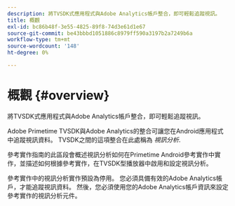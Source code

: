 ```yaml
---
description: 將TVSDK式應用程式與Adobe Analytics帳戶整合，即可輕鬆追蹤視訊。
title: 概觀
exl-id: bc86b48f-3e55-4825-89f8-74d3e61d1e67
source-git-commit: be43bbbd1051886c8979ff590a3197b2a7249b6a
workflow-type: tm+mt
source-wordcount: '148'
ht-degree: 0%

---
```


# 概觀 {#overview}

將TVSDK式應用程式與Adobe Analytics帳戶整合，即可輕鬆追蹤視訊。

Adobe Primetime TVSDK與Adobe Analytics的整合可讓您在Android應用程式中追蹤視訊資料。 TVSDK之間的這項整合在此處稱為 *視訊分析*.

參考實作指南的此區段會概述視訊分析如何在Primetime Android參考實作中實作，並描述如何根據參考實作，在TVSDK型播放器中啟用和設定視訊分析。

參考實作中的視訊分析實作預設為停用。 您必須具備有效的Adobe Analytics帳戶，才能追蹤視訊資料。 然後，您必須使用您的Adobe Analytics帳戶資訊來設定參考實作的視訊分析元件。
